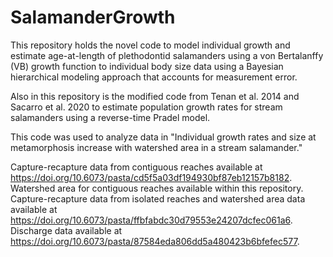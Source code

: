 # SalamanderGrowth
This repository holds the novel code to model individual growth and estimate age-at-length of plethodontid salamanders using a von Bertalanffy (VB) growth function to individual body size data using a Bayesian hierarchical modeling approach that accounts for measurement error. 

Also in this repository is the modified code from Tenan et al. 2014 and Sacarro et al. 2020 to estimate population growth rates for stream salamanders using a reverse-time Pradel model. 

This code was used to analyze data in "Individual growth rates and size at metamorphosis increase with watershed area in a stream salamander." 

Capture-recapture data from contiguous reaches available at https://doi.org/10.6073/pasta/cd5f5a03df194930bf87eb12157b8182. Watershed area for contiguous reaches available within this repository.
Capture-recapture data from isolated reaches and watershed area data available at https://doi.org/10.6073/pasta/ffbfabdc30d79553e24207dcfec061a6.
Discharge data available at https://doi.org/10.6073/pasta/87584eda806dd5a480423b6bfefec577. 
